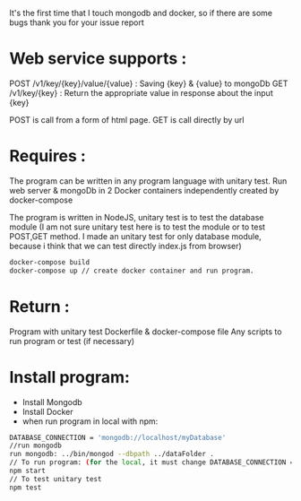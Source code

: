It's the first time that I touch mongodb and docker, so if there are some bugs 
thank you for your issue report

# Web service supports :

POST /v1/key/{key}/value/{value} : Saving {key} & {value} to mongoDb
GET  /v1/key/{key}  : Return the appropriate value in response about the input {key}
 
POST is call from a form of html page.
GET is call directly by url


# Requires :
The program can be written in any program language with unitary test.
Run web server & mongoDb in 2 Docker containers independently created by docker-compose
 
The program is written in NodeJS, unitary test is to test the database module
(I am not sure unitary test here is to test the module or to test POST,GET method. I made an unitary test for only database module, because i think that we can test directly index.js from browser) 

```sh
docker-compose build
docker-compose up // create docker container and run program.
```


# Return : 
Program with unitary test
Dockerfile & docker-compose file
Any scripts to run program or test (if necessary)


# Install program:
- Install Mongodb
- Install Docker
- when run program in local with npm:
```sh
DATABASE_CONNECTION = 'mongodb://localhost/myDatabase'
//run mongodb
run mongodb: ../bin/mongod --dbpath ../dataFolder .
// To run program: (for the local, it must change DATABASE_CONNECTION = 'mongodb://localhost/myDatabase')
npm start
// To test unitary test 
npm test 
```
